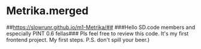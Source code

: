 # Metrika.merged

##https://slowrunr.github.io/m1-Metrika/##
###Hello SD.code members and especially PINT 0.6 fellas###
Pls feel free to review this code. It's my first frontend project. My first steps.
P.S. don't spill your beer.)
